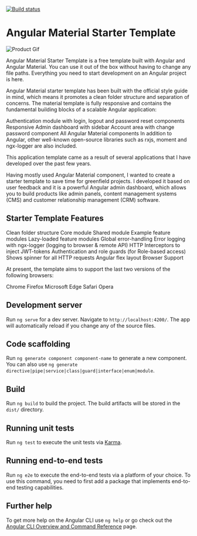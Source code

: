 [![Build status](https://dev.azure.com/umutesen/onthecode/_apis/build/status/Material%20Template%20CI)](https://dev.azure.com/umutesen/onthecode/_build/latest?definitionId=11)

# Angular Material Starter Template

![Product Gif](https://github.com/umutesen/placements/blob/media/material-template-demo.gif)

Angular Material Starter Template is a free template built with Angular and Angular Material. You can use it out of the box without having to change any file paths. Everything you need to start development on an Angular project is here.

Angular Material starter template has been built with the official style guide in mind, which means it promotes a clean folder structure and separation of concerns. The material template is fully responsive and contains the fundamental building blocks of a scalable Angular application:

Authentication module with login, logout and password reset components
Responsive Admin dashboard with sidebar
Account area with change password component
All Angular Material components
In addition to Angular, other well-known open-source libraries such as rxjs, moment and ngx-logger are also included.

This application template came as a result of several applications that I have developed over the past few years.

Having mostly used Angular Material component, I wanted to create a starter template to save time for greenfield projects. I developed it based on user feedback and it is a powerful Angular admin dashboard, which allows you to build products like admin panels, content management systems (CMS) and customer relationship management (CRM) software.

## Starter Template Features

Clean folder structure
Core module
Shared module
Example feature modules
Lazy-loaded feature modules
Global error-handling
Error logging with ngx-logger (logging to browser & remote API)
HTTP Interceptors to inject JWT-tokens Authentication and role guards (for Role-based access)
Shows spinner for all HTTP requests
Angular flex layout
Browser Support

At present, the template aims to support the last two versions of the following browsers:

Chrome
Firefox
Microsoft Edge
Safari
Opera

## Development server

Run `ng serve` for a dev server. Navigate to `http://localhost:4200/`. The app will automatically reload if you change any of the source files.

## Code scaffolding

Run `ng generate component component-name` to generate a new component. You can also use `ng generate directive|pipe|service|class|guard|interface|enum|module`.

## Build

Run `ng build` to build the project. The build artifacts will be stored in the `dist/` directory.

## Running unit tests

Run `ng test` to execute the unit tests via [Karma](https://karma-runner.github.io).

## Running end-to-end tests

Run `ng e2e` to execute the end-to-end tests via a platform of your choice. To use this command, you need to first add a package that implements end-to-end testing capabilities.

## Further help

To get more help on the Angular CLI use `ng help` or go check out the [Angular CLI Overview and Command Reference](https://angular.io/cli) page.
